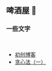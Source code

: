 ## 啤酒屋 :beers:

<!-- slide vertical=true -->

### **一些文字**
<br/>

- [初创博客](https://sherryjw.github.io/_posts/2020-03-21-%E5%88%9D/)
- [贪心法（一）](https://sherryjw.github.io/_posts/2020-03-22-%E8%B4%AA%E5%BF%83%E6%B3%95-%E4%B8%80/)

<head> 
    <script defer src="https://use.fontawesome.com/releases/v5.0.13/js/all.js"></script> 
    <script defer src="https://use.fontawesome.com/releases/v5.0.13/js/v4-shims.js"></script> 
</head> 
<link rel="stylesheet" href="https://use.fontawesome.com/releases/v5.0.13/css/all.css">
